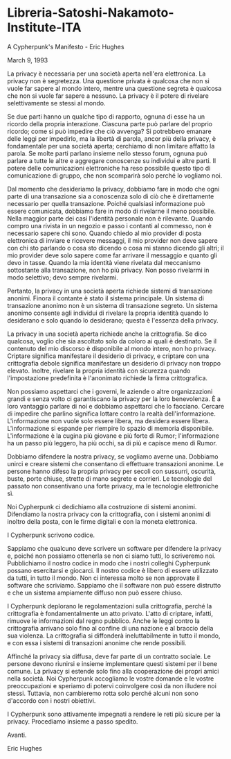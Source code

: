 # Libreria-Satoshi-Nakamoto-Institute-ITA
A Cypherpunk's Manifesto - Eric Hughes 

March 9, 1993

La privacy è necessaria per una società aperta nell'era elettronica. La privacy non è segretezza. Una questione privata è qualcosa che non si vuole far sapere al mondo intero, mentre una questione segreta è qualcosa che non si vuole far sapere a nessuno. La privacy è il potere di rivelare selettivamente se stessi al mondo.

Se due parti hanno un qualche tipo di rapporto, ognuna di esse ha un ricordo della propria interazione. Ciascuna parte può parlare del proprio ricordo; come si può impedire che ciò avvenga? Si potrebbero emanare delle leggi per impedirlo, ma la libertà di parola, ancor più della privacy, è fondamentale per una società aperta; cerchiamo di non limitare affatto la parola. Se molte parti parlano insieme nello stesso forum, ognuna può parlare a tutte le altre e aggregare conoscenze su individui e altre parti. Il potere delle comunicazioni elettroniche ha reso possibile questo tipo di comunicazione di gruppo, che non scomparirà solo perché lo vogliamo noi.

Dal momento che desideriamo la privacy, dobbiamo fare in modo che ogni parte di una transazione sia a conoscenza solo di ciò che è direttamente necessario per quella transazione. Poiché qualsiasi informazione può essere comunicata, dobbiamo fare in modo di rivelarne il meno possibile. Nella maggior parte dei casi l'identità personale non è rilevante. Quando compro una rivista in un negozio e passo i contanti al commesso, non è necessario sapere chi sono. Quando chiedo al mio provider di posta elettronica di inviare e ricevere messaggi, il mio provider non deve sapere con chi sto parlando o cosa sto dicendo o cosa mi stanno dicendo gli altri; il mio provider deve solo sapere come far arrivare il messaggio e quanto gli devo in tasse. Quando la mia identità viene rivelata dal meccanismo sottostante alla transazione, non ho più privacy. Non posso rivelarmi in modo selettivo; devo sempre rivelarmi.

Pertanto, la privacy in una società aperta richiede sistemi di transazione anonimi. Finora il contante è stato il sistema principale. Un sistema di transazione anonimo non è un sistema di transazione segreto. Un sistema anonimo consente agli individui di rivelare la propria identità quando lo desiderano e solo quando lo desiderano; questa è l'essenza della privacy.

La privacy in una società aperta richiede anche la crittografia. Se dico qualcosa, voglio che sia ascoltato solo da coloro ai quali è destinato. Se il contenuto del mio discorso è disponibile al mondo intero, non ho privacy. Criptare significa manifestare il desiderio di privacy, e criptare con una crittografia debole significa manifestare un desiderio di privacy non troppo elevato. Inoltre, rivelare la propria identità con sicurezza quando l'impostazione predefinita è l'anonimato richiede la firma crittografica.

Non possiamo aspettarci che i governi, le aziende o altre organizzazioni grandi e senza volto ci garantiscano la privacy per la loro benevolenza. È a loro vantaggio parlare di noi e dobbiamo aspettarci che lo facciano. Cercare di impedire che parlino significa lottare contro la realtà dell'informazione. L'informazione non vuole solo essere libera, ma desidera essere libera. L'informazione si espande per riempire lo spazio di memoria disponibile. L'informazione è la cugina più giovane e più forte di Rumor; l'informazione ha un passo più leggero, ha più occhi, sa di più e capisce meno di Rumor.

Dobbiamo difendere la nostra privacy, se vogliamo averne una. Dobbiamo unirci e creare sistemi che consentano di effettuare transazioni anonime. Le persone hanno difeso la propria privacy per secoli con sussurri, oscurità, buste, porte chiuse, strette di mano segrete e corrieri. Le tecnologie del passato non consentivano una forte privacy, ma le tecnologie elettroniche sì.

Noi Cypherpunk ci dedichiamo alla costruzione di sistemi anonimi. Difendiamo la nostra privacy con la crittografia, con i sistemi anonimi di inoltro della posta, con le firme digitali e con la moneta elettronica.

I Cypherpunk scrivono codice. 

Sappiamo che qualcuno deve scrivere un software per difendere la privacy e, poiché non possiamo ottenerla se non ci siamo tutti, lo scriveremo noi. Pubblichiamo il nostro codice in modo che i nostri colleghi Cypherpunk possano esercitarsi e giocarci. Il nostro codice è libero di essere utilizzato da tutti, in tutto il mondo. Non ci interessa molto se non approvate il software che scriviamo. Sappiamo che il software non può essere distrutto e che un sistema ampiamente diffuso non può essere chiuso.

I Cypherpunk deplorano le regolamentazioni sulla crittografia, perché la crittografia è fondamentalmente un atto privato. L'atto di criptare, infatti, rimuove le informazioni dal regno pubblico. Anche le leggi contro la crittografia arrivano solo fino al confine di una nazione e al braccio della sua violenza. La crittografia si diffonderà ineluttabilmente in tutto il mondo, e con essa i sistemi di transazioni anonime che rende possibili.

Affinché la privacy sia diffusa, deve far parte di un contratto sociale. Le persone devono riunirsi e insieme implementare questi sistemi per il bene comune. La privacy si estende solo fino alla cooperazione dei propri amici nella società. Noi Cypherpunk accogliamo le vostre domande e le vostre preoccupazioni e speriamo di potervi coinvolgere così da non illudere noi stessi. Tuttavia, non cambieremo rotta solo perché alcuni non sono d'accordo con i nostri obiettivi.

I Cypherpunk sono attivamente impegnati a rendere le reti più sicure per la privacy. Procediamo insieme a passo spedito.

Avanti.

Eric Hughes
